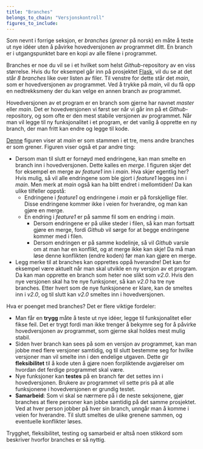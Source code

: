 ```yaml
---
title: "Branches"
belongs_to_chain: "Versjonskontroll"
figures_to_include:
---
```


Som nevnt i forrige seksjon, er *branches* (*grener* på norsk) en måte å teste ut nye idéer uten å påvirke hovedversjonen av programmet ditt. En branch er i utgangspunktet bare en kopi av alle filene i programmet. 

Branches er noe du vil se i et hvilket som helst *Github*-repository av en viss størrelse. Hvis du for eksempel går inn på prosjektet [Flask](https://github.com/pallets/flask), vil du se at det står *8 branches* like over listen av filer. Til venstre for dette står det *main*, som er hovedversjonen av programmet. Ved å trykke på *main*, vil du få opp en nedtrekksmeny der du kan velge en annen branch av programmet.

Hovedversjonen av et program er en branch som gjerne har navnet *master* eller *main*. Det er hovedversjonen vi først ser når vi går inn på et *Github*-repository, og som ofte er den mest stabile versjonen av programmet. Når man vil legge til ny funksjonalitet i et program, er det vanlig å opprette en ny branch, der man fritt kan endre og legge til kode. 

[Denne](https://docs.github.com/assets/cb-2058/mw-1440/images/help/branches/pr-retargeting-diagram1.webp) figuren viser at *main* er som stammen i et tre, mens andre branches er som grener. Figuren viser også et par andre ting: 
* Dersom man til slutt er fornøyd med endringene, kan man smelte en branch inn i hovedversjonen. Dette kalles en *merge*. I figuren skjer det for eksempel en merge av *feature1* inn i *main*. Hva skjer egentlig her? Hvis mulig, så vil alle endringene som ble gjort i *feature1* legges inn i *main*. Men merk at *main* også kan ha blitt endret i mellomtiden! Da kan ulike tilfeller oppstå:
    * Endringene i *feature1* og endringene i *main* er på forskjellige filer. Disse endringene kommer ikke i veien for hverandre, og man kan gjøre en merge.
    * En endring i *feature1* er på samme fil som en endring i *main*.
        * Dersom endringene er på ulike steder i filen, så kan man fortsatt gjøre en merge, fordi *Github* vil sørge for at begge endringene kommer med i filen.
        * Dersom endringen er på samme kodelinje, så vil *Github* varsle om at man har en konflikt, og at merge ikke kan skje! Da må man løse denne konflikten (endre koden) før man kan gjøre en merge.
* Legg merke til at branches kan opprettes oppå hverandre! Det kan for eksempel være aktuelt når man skal utvikle en ny versjon av et program. Da kan man opprette en branch som heter noe slikt som *v2.0*. Hvis den nye versjonen skal ha tre nye funksjoner, så kan *v2.0* ha tre nye branches. Etter hvert som  de nye funksjonene er klare, kan de smeltes inn i *v2.0*, og til slutt kan *v2.0* smeltes inn i hovedversjonen. 

Hva er poenget med branches? Det er flere viktige fordeler:
* Man får en **trygg** måte å teste ut nye idéer, legge til funksjonalitet eller fikse feil. Det er trygt fordi man ikke trenger å bekymre seg for å påvirke hovedversjonen av programmet, som gjerne skal holdes mest mulig stabil.
* Siden hver branch kan sees på som en versjon av programmet, kan man jobbe med flere versjoner samtidig, og til slutt bestemme seg for hvilke versjoner man vil smelte inn i den endelige utgaven. Dette gir **fleksibilitet** til å kode uten å gjøre noen forpliktende avgjørelser om hvordan det ferdige programmet skal være.
* Nye funksjoner kan **testes** på en branch før det settes inn i hovedversjonen. Brukere av programmet vil sette pris på at alle funksjonene i hovedversjonen er grundig testet.
* **Samarbeid**: Som vi skal se nærmere på i de neste seksjonene, gjør branches at flere personer kan jobbe samtidig på det samme prosjektet. Ved at hver person jobber på hver sin branch, unngår man å komme i veien for hverandre. Til slutt smeltes de ulike grenene sammen, og eventuelle konflikter løses.

Trygghet, fleksibilitet, testing og samarbeid er altså noen stikkord som beskriver hvorfor branches er så nyttig.

